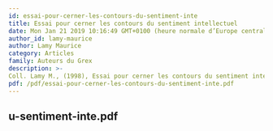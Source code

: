 ```yaml
---
id: essai-pour-cerner-les-contours-du-sentiment-inte
title: Essai pour cerner les contours du sentiment intellectuel
date: Mon Jan 21 2019 10:16:49 GMT+0100 (heure normale d’Europe centrale)
author_id: lamy-maurice
author: Lamy Maurice
category: Articles
family: Auteurs du Grex
description: >-
Coll. Lamy M., (1998), Essai pour cerner les contours du sentiment intellectuel, Expliciter n° 27, p. 24. 
pdf: /pdf/essai-pour-cerner-les-contours-du-sentiment-inte.pdf
---
```

u-sentiment-inte.pdf
---
